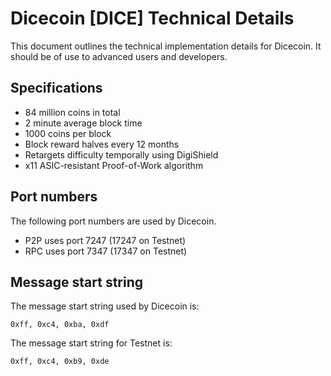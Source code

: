 Dicecoin [DICE] Technical Details
===================================

This document outlines the technical implementation details for Dicecoin. It should be of use to advanced users and developers.

Specifications
--------------

* 84 million coins in total
* 2 minute average block time
* 1000 coins per block
* Block reward halves every 12 months
* Retargets difficulty temporally using DigiShield
* x11 ASIC-resistant Proof-of-Work algorithm

Port numbers
------------

The following port numbers are used by Dicecoin.

* P2P uses port 7247 (17247 on Testnet)
* RPC uses port 7347 (17347 on Testnet)

Message start string
--------------------

The message start string used by Dicecoin is:

```
0xff, 0xc4, 0xba, 0xdf
```

The message start string for Testnet is:

```
0xff, 0xc4, 0xb9, 0xde
```
